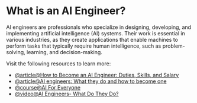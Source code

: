 # What is an AI Engineer?

AI engineers are professionals who specialize in designing, developing, and implementing artificial intelligence (AI) systems. Their work is essential in various industries, as they create applications that enable machines to perform tasks that typically require human intelligence, such as problem-solving, learning, and decision-making.

Visit the following resources to learn more:

- [@article@How to Become an AI Engineer: Duties, Skills, and Salary](https://www.simplilearn.com/tutorials/artificial-intelligence-tutorial/how-to-become-an-ai-engineer)
- [@article@AI engineers: What they do and how to become one](https://www.techtarget.com/whatis/feature/How-to-become-an-artificial-intelligence-engineer)
- [@course@AI For Everyone](https://www.coursera.org/learn/ai-for-everyone)
- [@video@AI Engineers- What Do They Do?](https://www.youtube.com/watch?v=y8qRq9PMCh8&t=1s)
